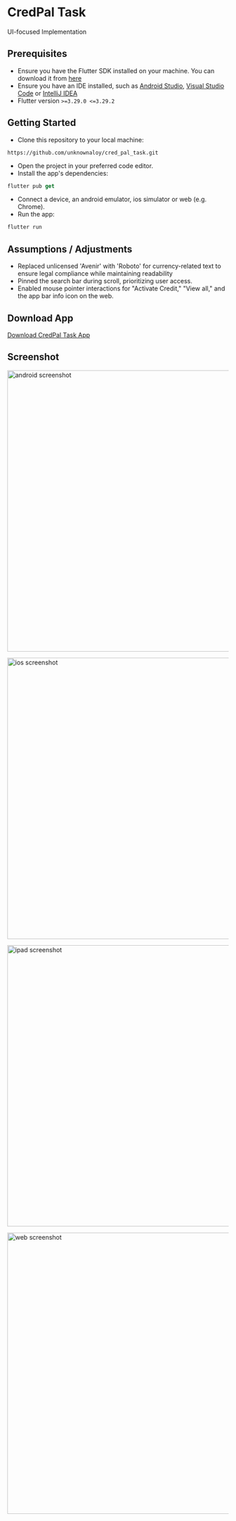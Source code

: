 # CredPal Task

UI-focused Implementation

## Prerequisites

- Ensure you have the Flutter SDK installed on your machine. You can download it from [here](https://docs.flutter.dev/get-started/install)
- Ensure you have an IDE installed, such as [Android Studio](https://developer.android.com/studio), [Visual Studio Code](https://code.visualstudio.com/download) or [IntelliJ IDEA](https://www.jetbrains.com/idea/download/)
- Flutter version `>=3.29.0 <=3.29.2`

## Getting Started

- Clone this repository to your local machine:

```git
https://github.com/unknownaloy/cred_pal_task.git
```

- Open the project in your preferred code editor.
- Install the app's dependencies:

```dart
flutter pub get
```

- Connect a device, an android emulator, ios simulator or web (e.g. Chrome).
- Run the app:

```dart
flutter run
```

## Assumptions / Adjustments

- Replaced unlicensed 'Avenir' with 'Roboto' for currency-related text to ensure legal compliance while maintaining readability
- Pinned the search bar during scroll, prioritizing user access.
- Enabled mouse pointer interactions for "Activate Credit," "View all," and the app bar info icon on the web.

## Download App

[Download CredPal Task App](https://github.com/unknownaloy/cred_pal_task/raw/main/credpal_app/credpal_app.zip)

## Screenshot

<a href="https://drive.google.com/uc?export=view&id=1yHPAwHZiTez6IlOPZ_XL9ioNQc-Dos0G"><img alt="android screenshot" src="https://drive.google.com/uc?export=view&id=1yHPAwHZiTez6IlOPZ_XL9ioNQc-Dos0G" style="height: 640px" title="Click to enlarge picture" />

<a href="https://drive.google.com/uc?export=view&id=1ZXEinnSDBjhAqpb0nCkrP0qpthSfX_O5"><img alt="ios screenshot" src="https://drive.google.com/uc?export=view&id=1ZXEinnSDBjhAqpb0nCkrP0qpthSfX_O5" style="height: 640px" title="Click to enlarge picture" />

<a href="https://drive.google.com/uc?export=view&id=1dYE_TT8Ec0KD8fYNCXR0G7Op9MRN94LF"><img alt="ipad screenshot" src="https://drive.google.com/uc?export=view&id=1dYE_TT8Ec0KD8fYNCXR0G7Op9MRN94LF" style="height: 640px" title="Click to enlarge picture" />

<a href="https://drive.google.com/uc?export=view&id=1FrtJr0x126hvk98udcqeQYIdO-wUkUox"><img alt="web screenshot" src="https://drive.google.com/uc?export=view&id=1FrtJr0x126hvk98udcqeQYIdO-wUkUox" style="height: 640px" title="Click to enlarge picture" />
